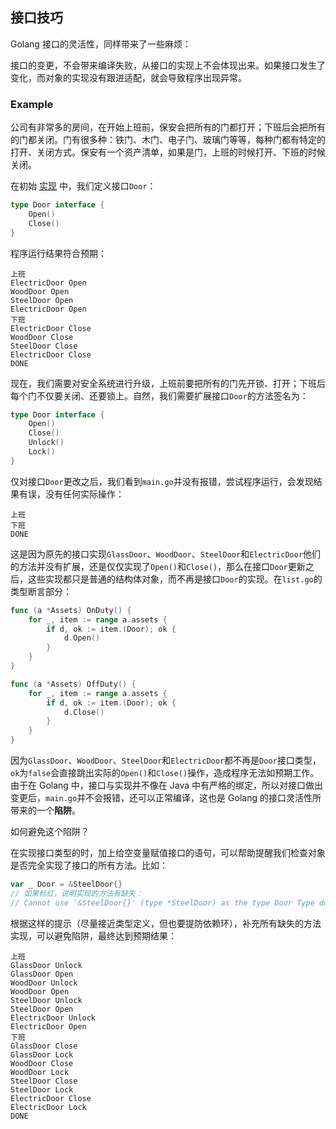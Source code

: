 ## 接口技巧

Golang 接口的灵活性，同样带来了一些麻烦：

接口的变更，不会带来编译失败，从接口的实现上不会体现出来。如果接口发生了变化，而对象的实现没有跟进适配，就会导致程序出现异常。

### Example

公司有非常多的房间，在开始上班前，保安会把所有的门都打开；下班后会把所有的门都关闭。门有很多种：铁门、木门、电子门、玻璃门等等，每种门都有特定的打开、关闭方式。保安有一个资产清单，如果是门，上班的时候打开、下班的时候关闭。

在初始 [实现](https://github.com/AdaSheng07/ready.to.go/commit/836a521bbad52556ff656adf08610f71c21caabb) 中，我们定义接口`Door`：

```go
type Door interface {
    Open()
    Close()
}
```
程序运行结果符合预期：
```
上班
ElectricDoor Open
WoodDoor Open
SteelDoor Open
ElectricDoor Open
下班
ElectricDoor Close
WoodDoor Close
SteelDoor Close
ElectricDoor Close
DONE
```

现在，我们需要对安全系统进行升级，上班前要把所有的门先开锁、打开；下班后每个门不仅要关闭、还要锁上。自然，我们需要扩展接口`Door`的方法签名为：
```go
type Door interface {
    Open()
    Close()
    Unlock()
    Lock()
}
```
仅对接口`Door`更改之后，我们看到`main.go`并没有报错，尝试程序运行，会发现结果有误，没有任何实际操作：
```
上班
下班
DONE
```
这是因为原先的接口实现`GlassDoor`、`WoodDoor`、`SteelDoor`和`ElectricDoor`他们的方法并没有扩展，还是仅仅实现了`Open()`和`Close()`，那么在接口`Door`更新之后，这些实现都只是普通的结构体对象，而不再是接口`Door`的实现。在`list.go`的类型断言部分：
```go
func (a *Assets) OnDuty() {
    for _, item := range a.assets {
        if d, ok := item.(Door); ok {
            d.Open()
        }
    }
}

func (a *Assets) OffDuty() {
    for _, item := range a.assets {
        if d, ok := item.(Door); ok {
            d.Close()
        }
    }
}
```
因为`GlassDoor`、`WoodDoor`、`SteelDoor`和`ElectricDoor`都不再是`Door`接口类型，`ok`为`false`会直接跳出实际的`Open()`和`Close()`操作，造成程序无法如预期工作。由于在 Golang 中，接口与实现并不像在 Java 中有严格的绑定，所以对接口做出变更后，`main.go`并不会报错，还可以正常编译，这也是 Golang 的接口灵活性所带来的一个**陷阱**。

如何避免这个陷阱？

在实现接口类型的时，加上给空变量赋值接口的语句，可以帮助提醒我们检查对象是否完全实现了接口的所有方法。比如：
```go
var _ Door = &SteelDoor{} 
// 如果标红，说明实现的方法有缺失：
// Cannot use '&SteelDoor{}' (type *SteelDoor) as the type Door Type does not implement 'Door' as some methods are missing: Unlock() Lock()
```
根据这样的提示（尽量接近类型定义，但也要提防依赖环），补充所有缺失的方法实现，可以避免陷阱，最终达到预期结果：
```
上班
GlassDoor Unlock
GlassDoor Open
WoodDoor Unlock
WoodDoor Open
SteelDoor Unlock
SteelDoor Open
ElectricDoor Unlock
ElectricDoor Open
下班
GlassDoor Close
GlassDoor Lock
WoodDoor Close
WoodDoor Lock
SteelDoor Close
SteelDoor Lock
ElectricDoor Close
ElectricDoor Lock
DONE

```